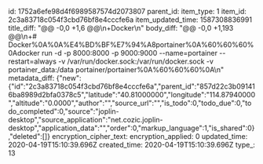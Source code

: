 id: 1752a6efe98d4f6989587574d2073807
parent_id: 
item_type: 1
item_id: 2c3a83718c054f3cbd76bf8e4cccfe6a
item_updated_time: 1587308836991
title_diff: "@@ -0,0 +1,6 @@\n+Docker\n"
body_diff: "@@ -0,0 +1,193 @@\n+# Docker%0A%0A%E4%BD%BF%E7%94%A8portainer%0A%60%60%60%0Adocker run -d -p 8000:8000 -p 9000:9000 --name=portainer --restart=always -v /var/run/docker.sock:/var/run/docker.sock -v portainer_data:/data portainer/portainer%0A%60%60%60%0A\n"
metadata_diff: {"new":{"id":"2c3a83718c054f3cbd76bf8e4cccfe6a","parent_id":"857d22c3b091416ba8989d2bfa0378c5","latitude":"40.81000000","longitude":"114.87940000","altitude":"0.0000","author":"","source_url":"","is_todo":0,"todo_due":0,"todo_completed":0,"source":"joplin-desktop","source_application":"net.cozic.joplin-desktop","application_data":"","order":0,"markup_language":1,"is_shared":0},"deleted":[]}
encryption_cipher_text: 
encryption_applied: 0
updated_time: 2020-04-19T15:10:39.696Z
created_time: 2020-04-19T15:10:39.696Z
type_: 13